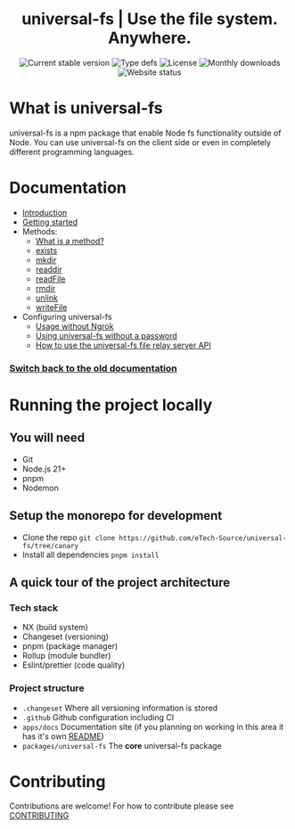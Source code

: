 <div align="center">
<h1>universal-fs | Use the file system. Anywhere.</h1>
<img src="https://img.shields.io/npm/v/universal-fs" alt="Current stable version">
<img src="https://img.shields.io/npm/types/universal-fs" alt="Type defs">
<img src="https://img.shields.io/npm/l/universal-fs" alt="License">
<img src="https://img.shields.io/npm/dm/universal-fs" alt="Monthly downloads">
<img src="https://img.shields.io/website?url=https%3A%2F%2Funiversal-fs.etech.network" alt="Website status">
</div>

# What is universal-fs

universal-fs is a npm package that enable Node fs functionality outside of Node. You can use universal-fs on the client side or even in completely different programming languages.

# Documentation

- [Introduction](https://universal-fs.etech.network)
- [Getting started](https://universal-fs.etech.network/setup)
- Methods:
  - [What is a method?](https://universal-fs.etech.network/methods)
  - [exists](https://universal-fs.etech.network/methods/exists)
  - [mkdir](https://universal-fs.etech.network/methods/mkdir)
  - [readdir](https://universal-fs.etech.network/methods/readdir)
  - [readFile](https://universal-fs.etech.network/methods/readFile)
  - [rmdir](https://universal-fs.etech.network/methods/rmdir)
  - [unlink](https://universal-fs.etech.network/methods/unlink)
  - [writeFile](https://universal-fs.etech.network/methods/writeFile)
- Configuring universal-fs
  - [Usage without Ngrok](https://universal-fs.etech.network/config/noNgrok)
  - [Using universal-fs without a password](https://universal-fs.etech.network/config/unprotected)
  - [How to use the universal-fs file relay server API](https://universal-fs.etech.network/relayServer)

### [Switch back to the old documentation](https://github.com/eTech-Source/tree/canary/universal-fs/LEGACY_DOCS.md)

# Running the project locally

## You will need

- Git
- Node.js 21+
- pnpm
- Nodemon

## Setup the monorepo for development

- Clone the repo `git clone https://github.com/eTech-Source/universal-fs/tree/canary`
- Install all dependencies `pnpm install`

## A quick tour of the project architecture

### Tech stack

- NX (build system)
- Changeset (versioning)
- pnpm (package manager)
- Rollup (module bundler)
- Eslint/prettier (code quality)

### Project structure

- `.changeset` Where all versioning information is stored
- `.github` Github configuration including CI
- `apps/docs` Documentation site (if you planning on working in this area it has it's own [README](https://github.com/eTech-Source/tree/canary/apps/docs/README.md))
- `packages/universal-fs` The **core** universal-fs package

# Contributing 

Contributions are welcome! For how to contribute please see [CONTRIBUTING](https://github.com/eTech-Source/tree/canary/CONTRIBUTING.md)
